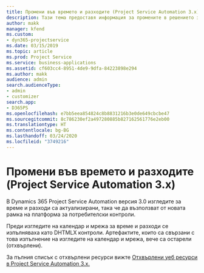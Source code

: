 ```yaml
---
title: Промени във времето и разходите (Project Service Automation 3.x)
description: Тази тема предоставя информация за промените в решението за времето и разходите.
author: makk
manager: kfend
ms.custom:
- dyn365-projectservice
ms.date: 03/15/2019
ms.topic: article
ms.prod: Project Service
ms.service: business-applications
ms.assetid: cf603cc4-8951-4de9-9dfa-84223898e294
ms.author: makk
audience: admin
search.audienceType:
- admin
- customizer
search.app:
- D365PS
ms.openlocfilehash: e7bb5eea854824c8b8831216b3e0de649cbcbe47
ms.sourcegitcommit: 8c786230ef2a497280885b827162561776e2eb00
ms.translationtype: HT
ms.contentlocale: bg-BG
ms.lasthandoff: 03/24/2020
ms.locfileid: "3749216"
---
```

# <a name="time-and-expense-changes-project-service-automation-3x"></a>Промени във времето и разходите (Project Service Automation 3.x)

В Dynamics 365 Project Service Automation версия 3.0 изгледите за време и разходи са актуализирани, така че да възползват от новата рамка на платформа за потребителски контроли.

Преди изгледите на календар и мрежа за време и разходи се изпълняваха като DHTMLX контроли. Артефактите, които са свързани с това изпълнение на изгледите на календар и мрежа, вече са остарели (отхвърлени).

За пълния списък с отхвърлени ресурси вижте [Отхвърлени уеб ресурси в Project Service Automation 3.x.](web-resources-deprecated-v3.x.md)
